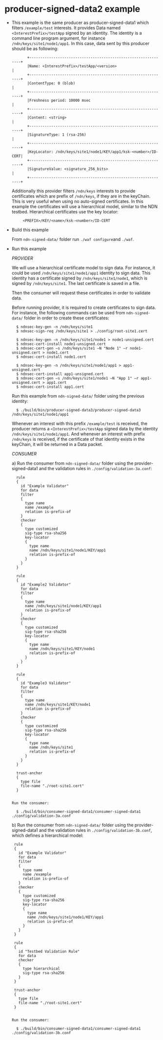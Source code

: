 producer-signed-data2 example
=============================


- This example is the same producer as producer-signed-data1 
  which filters `/example/test` interests. 
  It provides Data named `<InterestPrefix>/testApp` signed by 
  an identity. 
  The identity is a command line program argument, for instance 
  `/ndn/keys/site1/node1/app1`. In this case, data sent by this producer should
  be as following:

             +---------------------------------------------------------------+
             |Name: <InterestPrefix>/testApp/<version>                       |
             +---------------------------------------------------------------+
             |ContentType: 0 (blob)                                          |
             +---------------------------------------------------------------+
             |Freshness period: 10000 msec                                   |
             +---------------------------------------------------------------+
             |Content: <string>                                              |
             +---------------------------------------------------------------+
             |SignatureType: 1 (rsa-256)                                     |
             +---------------------------------------------------------------+
             |KeyLocator: /ndn/keys/site1/node1/KEY/app1/ksk-<number>/ID-CERT|
             +---------------------------------------------------------------+
             |SignatureValue: <signature_256_bits>                           |
             +---------------------------------------------------------------+

   Additionally this provider filters `/ndn/keys` interests to provide
   certificates which are prefix of `/ndn/keys`, if they are in the 
   keyChain. This is very useful when using no auto-signed certificates.
   In this example the certificates will use a hierarchical model, similar
   to the NDN testbed. Hierarchical certificates use the key locator:
    
           <PREFIX>/KEY/<name>/ksk-<number>/ID-CERT

- Build this example

    From `ndn-signed-data/` folder run `./waf configure`and  `./waf`. 

- Run this example

  *PROVIDER*

    We will use a hierarchical certificate model to sign data. For instance, it 
    could be used `/ndn/keys/site1/node1/app1` identity to sign data. 
    This identity has a certificate signed by `/ndn/keys/site1/node1`, which
    is signed by `/ndn/keys/site1`. The last certificate is saved in a file. 

    Then the consumer will request these certificates in order to validate data.

    Before running provider, it is required to create certificates to sign data.
    For instance, the following commands can be used from `ndn-signed-data/` folder
    in order to create these certificates:

        $ ndnsec-key-gen -n /ndn/keys/site1 
        $ ndnsec-sign-req /ndn/keys/site1 > ./config/root-site1.cert 

        $ ndnsec-key-gen -n /ndn/keys/site1/node1 > node1-unsigned.cert
        $ ndnsec-cert-install node1-unsigned.cert
        $ ndnsec-cert-gen –s /ndn/keys/site1 –N "Node 1" –r node1-unsigned.cert > node1.cert
        $ ndnsec-cert-install node1.cert

        $ ndnsec-key-gen -n /ndn/keys/site1/node1/app1 > app1-unsigned.cert
        $ ndnsec-cert-install app1-unsigned.cert
        $ ndnsec-cert-gen –s /ndn/keys/site1/node1 –N "App 1" –r app1-unsigned.cert > app1.cert
        $ ndnsec-cert-install app1.cert


    Run this example from `ndn-signed-data/` folder using the previous
    identity:

        $ ./build/bin/producer-signed-data3/producer-signed-data3 /ndn/keys/site1/node1/app1

    Whenever an interest with this prefix `/example/test` is received, 
    the producer returns a `<InterestPrefix>/testApp` signed data by 
    the identity `/ndn/keys/site1/node1/app1`. And whenever an interest 
    with prefix `/ndn/keys`
    is received, if the certificate of that identity exists in the keyChain, it 
    will be returned in a Data packet.

  *CONSUMER*

    a) Run the consumer from `ndn-signed-data/` folder using the provider-signed-data1 and
      the validation rules in `./config/validation-3a.conf`:

        rule
        {
          id "Example Validator"
          for data
          filter
          {
            type name
            name /example
            relation is-prefix-of
          }
          checker
          {
            type customized
            sig-type rsa-sha256
            key-locator
            {
              type name
              name /ndn/keys/site1/node1/KEY/app1
              relation is-prefix-of
            }
          }
        }

        rule
        {
          id "Example2 Validator"
          for data
          filter
          {
            type name
            name /ndn/keys/site1/node1/KEY/app1
            relation is-prefix-of
          }
          checker
          {
            type customized
            sig-type rsa-sha256
            key-locator
            {
              type name
              name /ndn/keys/site1/KEY/node1
              relation is-prefix-of
            }
          }
        }

        rule
        {
          id "Example3 Validator"
          for data
          filter
          {
            type name
            name /ndn/keys/site1/KEY/node1
            relation is-prefix-of
          }
          checker
          {
            type customized
            sig-type rsa-sha256
            key-locator
            {
              type name
              name /ndn/keys/site1
              relation is-prefix-of
            }
          }
        }

        trust-anchor
        {
          type file
          file-name "./root-site1.cert"
        }


      Run the consumer:

        $ ./build/bin/consumer-signed-data1/consumer-signed-data1 ./config/validation-3a.conf

    b) Run the consumer from `ndn-signed-data/` folder using the provider-signed-data1 and
      the validation rules in `./config/validation-3b.conf`, which defines a 
      hierarchical model:

       rule
       {
         id "Example Validator"
         for data
         filter
         {
           type name
           name /example
           relation is-prefix-of
         }
         checker
         {
           type customized
           sig-type rsa-sha256
           key-locator
           {
             type name
             name /ndn/keys/site1/node1/KEY/app1
             relation is-prefix-of
           }
         }
       }

       rule
       {
         id "Testbed Validation Rule"
         for data
         checker
         {
           type hierarchical
           sig-type rsa-sha256
         }
       }

       trust-anchor
       {
         type file
         file-name "./root-site1.cert"
       }


      Run the consumer:

        $ ./build/bin/consumer-signed-data1/consumer-signed-data1 ./config/validation-3b.conf
